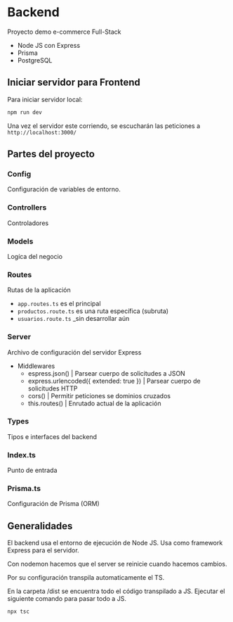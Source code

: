 # Backend

Proyecto demo e-commerce Full-Stack
- Node JS con Express
- Prisma
- PostgreSQL

## Iniciar servidor para Frontend

Para iniciar servidor local:

```bash
npm run dev
```

Una vez el servidor este corriendo, se escucharán las peticiones a `http://localhost:3000/`

## Partes del proyecto

### Config

Configuración de variables de entorno.

### Controllers

Controladores

### Models

Logíca del negocio

### Routes

Rutas de la aplicación
- `app.routes.ts` es el principal
- `productos.route.ts` es una ruta específica (subruta)
- `usuarios.route.ts` _sin desarrollar aún

### Server

Archivo de configuración del servidor Express
- Middlewares 
  - espress.json() | Parsear cuerpo de solicitudes a JSON
  - express.urlencoded({ extended: true }) | Parsear cuerpo de solicitudes HTTP
  - cors() | Permitir peticiones se dominios cruzados
  - this.routes() | Enrutado actual de la aplicación

### Types

Tipos e interfaces del backend

### Index.ts

Punto de entrada

### Prisma.ts

Configuración de Prisma (ORM)

## Generalidades

El backend usa el entorno de ejecución de Node JS. Usa como framework Express para el servidor.

Con nodemon hacemos que el server se reinicie cuando hacemos cambios.

Por su configuración transpila automaticamente el TS.

En la carpeta /dist se encuentra todo el código transpilado a JS.
Ejecutar el siguiente comando para pasar todo a JS. 
```bash
npx tsc
```
